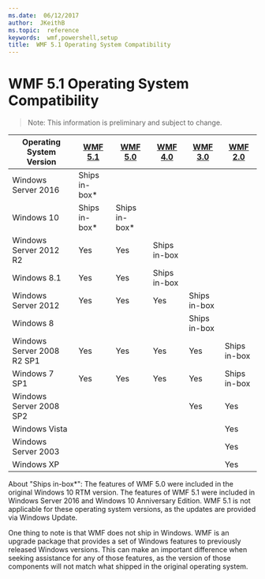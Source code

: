 ```yaml
---
ms.date:  06/12/2017
author:  JKeithB
ms.topic:  reference
keywords:  wmf,powershell,setup
title:  WMF 5.1 Operating System Compatibility
---
```


# WMF 5.1 Operating System Compatibility #

> Note: This information is preliminary and subject to change.

| Operating System Version | [WMF 5.1](https://aka.ms/wmf51download) | [WMF 5.0](https://aka.ms/wmf5download) | [WMF 4.0](https://aka.ms/wmf4download) |  [WMF 3.0](https://aka.ms/wmf3download) | [WMF 2.0](https://aka.ms/wmf2download) |
| ------------------------ | ----------- | ----------- | ----------- | ------------ |  ------------- |
| Windows Server 2016 | Ships in-box* |  |  |  |  |
| Windows 10 | Ships in-box* | Ships in-box*  | | | |
| Windows Server 2012 R2| Yes | Yes | Ships in-box |  |  |
| Windows 8.1 | Yes | Yes |  Ships in-box |  |  |
| Windows Server 2012 | Yes | Yes | Yes |  Ships in-box | |
| Windows 8 |  |  |  | Ships in-box | |
| Windows Server 2008 R2 SP1 | Yes | Yes | Yes |  Yes| Ships in-box |
| Windows 7 SP1  | Yes | Yes | Yes | Yes | Ships in-box |
| Windows Server 2008 SP2 | | | | Yes | Yes |
| Windows Vista | | | | | Yes |
| Windows Server 2003| | | |  | Yes |
| Windows XP | | | |  | Yes |


About "Ships in-box*":
The features of WMF 5.0 were included in the original Windows 10 RTM version.
The features of WMF 5.1 were included in Windows Server 2016 and Windows 10 Anniversary Edition.
WMF 5.1 is not applicable for these operating system versions, as the updates are provided via Windows Update.


One thing to note is that WMF does not ship in Windows.
WMF is an upgrade package that provides a set of Windows features to previously released Windows versions.
This can make an important difference when seeking assistance for any of those features, as the version of those components will not match what shipped in the original operating system.